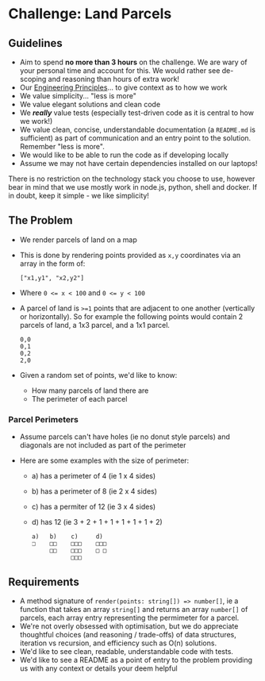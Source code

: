 # Challenge: Land Parcels

## Guidelines

- Aim to spend **no more than 3 hours** on the challenge. We are wary of your personal time and account for this. We would rather see de-scoping and reasoning than hours of extra work!
- Our [Engineering Principles](https://engineering.land.tech/principles)... to give context as to how we work
- We value simplicity... "less is more"
- We value elegant solutions and clean code
- We **_really_** value tests (especially test-driven code as it is central to how we work!)
- We value clean, concise, understandable documentation (a `README.md` is sufficient) as part of communication and an entry point to the solution. Remember "less is more".
- We would like to be able to run the code as if developing locally
- Assume we may not have certain dependencies installed on our laptops!

There is no restriction on the technology stack you choose to use, however bear in mind that we use mostly work in node.js, python, shell and docker. If in doubt, keep it simple - we like simplicity!

## The Problem

- We render parcels of land on a map
- This is done by rendering points provided as `x,y` coordinates via an array in the form of:

  ```text
  ["x1,y1", "x2,y2"]
  ```

- Where `0 <= x < 100` and `0 <= y < 100`
- A parcel of land is `>=1` points that are adjacent to one another (vertically or horizontally). So for example the following points would contain 2 parcels of land, a 1x3 parcel, and a 1x1 parcel.

  ```text
  0,0
  0,1
  0,2
  2,0
  ```

- Given a random set of points, we'd like to know:
  - How many parcels of land there are
  - The perimeter of each parcel

### Parcel Perimeters

- Assume parcels can't have holes (ie no donut style parcels) and diagonals are not included as part of the perimeter
- Here are some examples with the size of perimeter:

  - a) has a perimeter of 4 (ie 1 x 4 sides)
  - b) has a perimeter of 8 (ie 2 x 4 sides)
  - c) has a permiter of 12 (ie 3 x 4 sides)
  - d) has 12 (ie 3 + 2 + 1 + 1 + 1 + 1 + 1 + 2)

    ```text
    a)   b)    c)     d)
    □    □□    □□□    □□□
         □□    □□□    □ □
               □□□
    ```

## Requirements

- A method signature of `render(points: string[]) => number[]`, ie a function that takes an array `string[]` and returns an array `number[]` of parcels, each array entry representing the permimeter for a parcel.
- We're not overly obsessed with optimisation, but we do appreciate thoughtful choices (and reasoning / trade-offs) of data structures, iteration vs recursion, and efficiency such as O(n) solutions.
- We'd like to see clean, readable, understandable code with tests.
- We'd like to see a README as a point of entry to the problem providing us with any context or details your deem helpful
